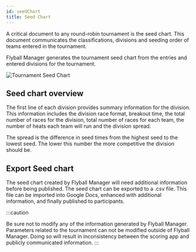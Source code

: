 ```yaml
---
id: seedChart
title: Seed Chart
---
```


A critical document to any round-robin tournament is the seed chart. This document communicates the classifications, divisions and seeding order of teams entered in the tournament.

Flyball Manager generates the tournament seed chart from the entries and entered divisions for the tournament.

![Tournament Seed Chart](/img/seed-chart-main.png)

## Seed chart overview

The first line of each division provides summary information for the division. This information includes the division race format, breakout time, the total number of races for the division, total number of races for each team, the number of heats each team will run and the division spread. 

The spread is the difference in seed times from the highest seed to the lowest seed. The lower this number the more competitive the division should be.

## Export Seed chart

The seed chart created by Flyball Manager will need additional information before being published. The seed chart can be exported to a .csv file. This file can be imported into Google Docs, enhanced with additional information, and finally published to participants.

:::caution

Be sure not to modify any of the information generated by Flyball Manager. Parameters related to the tournament can not be modified outside of Flyball Manager. Doing so will result in inconsistency between the scoring app and publicly communicated information.
:::